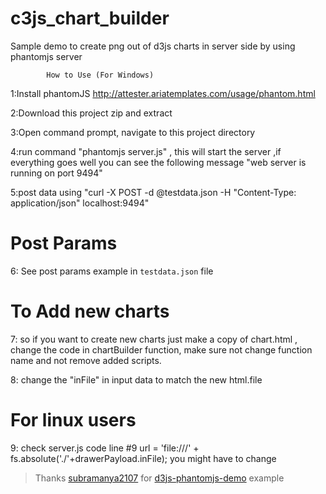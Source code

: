 c3js_chart_builder
===================

Sample demo to create png out of d3js charts in server side by using phantomjs server

            How to Use (For Windows)

1:Install phantomJS http://attester.ariatemplates.com/usage/phantom.html

2:Download this project zip and extract

3:Open command prompt, navigate to this project directory

4:run command "phantomjs server.js" , this will start the server ,if everything goes well you can see the following message "web server is running on port 9494"

5:post data using  "curl -X POST -d @testdata.json -H "Content-Type: application/json" localhost:9494"


Post Params
===================
6: See post params example in `testdata.json` file


To Add new charts
===================
7: so if you want to create new charts just make a copy of chart.html , change the code in chartBuilder function,
make sure not change function name and not remove added scripts.

8: change the "inFile" in input data to match the new html.file


For linux users
===================
9:  check server.js code line #9 url = 'file:///' + fs.absolute('./'+drawerPayload.inFile); you might have to change

> Thanks [subramanya2107](https://github.com/subramanya2107) for [d3js-phantomjs-demo](https://github.com/subramanya2107/d3js-phantomjs-demo) example
